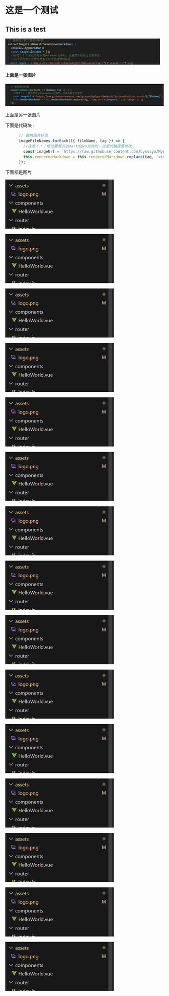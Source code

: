 # 这是一个测试

## This is a test

<img src="test.assets/image-20240210171532741.png" alt="image-20240210171532741" style="zoom:50%;" />

#### 上面是一张图片

![image-20240210171606672](test.assets/image-20240210171606672.png)

上面是另一张图片

下面是代码块：

```javascript
      // 替换图片标签
      imageFileNames.forEach(({ fileName, tag }) => {
        //注意！！！修改要展示的markdown文件时，这里的路径要修改！
        const imageUrl = `https://raw.githubusercontent.com/Lysssyo/MyAlgorithm/main/ThisisanotherTest.assets/${fileName}`;
        this.renderedMarkdown = this.renderedMarkdown.replace(tag, `<img src="${imageUrl}" alt="Image" />`);
      });
```

下面都是图片

![image-20240210171639037](test.assets/image-20240210171639037.png)

![image-20240210171639942](test.assets/image-20240210171639942.png)

![image-20240210171640458](test.assets/image-20240210171640458.png)



![image-20240210171640956](test.assets/image-20240210171640956.png)

![image-20240210171641837](test.assets/image-20240210171641837.png)

![image-20240210171642387](test.assets/image-20240210171642387.png)

![image-20240210171642859](test.assets/image-20240210171642859.png)

![image-20240210171643351](test.assets/image-20240210171643351.png)

![image-20240210171643830](test.assets/image-20240210171643830.png)

![image-20240210171644265](test.assets/image-20240210171644265.png)



![image-20240210171644787](test.assets/image-20240210171644787.png)

![image-20240210171645281](test.assets/image-20240210171645281.png)



![image-20240210171646172](test.assets/image-20240210171646172.png)

![image-20240210171646720](test.assets/image-20240210171646720.png)

![image-20240210171647217](test.assets/image-20240210171647217.png)

